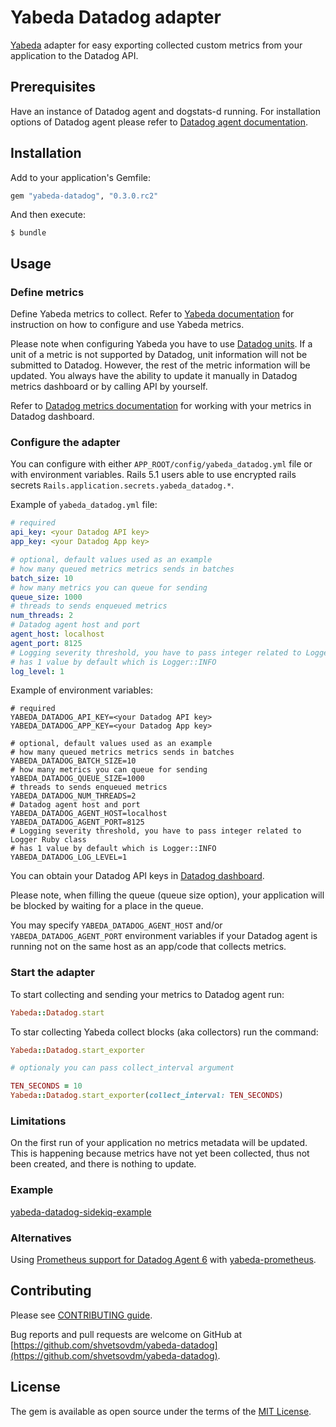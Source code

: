 # Yabeda Datadog adapter

[Yabeda](https://github.com/yabeda-rb/yabeda) adapter for easy exporting collected custom metrics from your application to the Datadog API.

## Prerequisites

Have an instance of Datadog agent and dogstats-d running. For installation options of Datadog agent please refer to [Datadog agent documentation](https://docs.datadoghq.com/agent/).

## Installation

Add to your application's Gemfile:

```ruby
gem "yabeda-datadog", "0.3.0.rc2"
```

And then execute:

    $ bundle

## Usage

### Define metrics

Define Yabeda metrics to collect. Refer to [Yabeda documentation](https://github.com/yabeda-rb/yabeda) for instruction on how to configure and use Yabeda metrics.

Please note when configuring Yabeda you have to use [Datadog units](https://docs.datadoghq.com/developers/metrics/#units).
If a unit of a metric is not supported by Datadog, unit information will not be submitted to Datadog. However, the rest of the metric information will be updated.
You always have the ability to update it manually in Datadog metrics dashboard or by calling API by yourself.

Refer to [Datadog metrics documentation](https://docs.datadoghq.com/graphing/metrics/) for working with your metrics in Datadog dashboard.

### Configure the adapter

You can configure with either `APP_ROOT/config/yabeda_datadog.yml` file or with environment variables.
Rails 5.1 users able to use encrypted rails secrets `Rails.application.secrets.yabeda_datadog.*`.

Example of `yabeda_datadog.yml` file:

```yaml
# required
api_key: <your Datadog API key>
app_key: <your Datadog App key>

# optional, default values used as an example
# how many queued metrics metrics sends in batches
batch_size: 10
# how many metrics you can queue for sending
queue_size: 1000
# threads to sends enqueued metrics
num_threads: 2
# Datadog agent host and port
agent_host: localhost
agent_port: 8125
# Logging severity threshold, you have to pass integer related to Logger Ruby class
# has 1 value by default which is Logger::INFO
log_level: 1
```

Example of environment variables:

```shell
# required
YABEDA_DATADOG_API_KEY=<your Datadog API key>
YABEDA_DATADOG_APP_KEY=<your Datadog App key>

# optional, default values used as an example
# how many queued metrics metrics sends in batches
YABEDA_DATADOG_BATCH_SIZE=10
# how many metrics you can queue for sending
YABEDA_DATADOG_QUEUE_SIZE=1000
# threads to sends enqueued metrics
YABEDA_DATADOG_NUM_THREADS=2
# Datadog agent host and port
YABEDA_DATADOG_AGENT_HOST=localhost
YABEDA_DATADOG_AGENT_PORT=8125
# Logging severity threshold, you have to pass integer related to Logger Ruby class
# has 1 value by default which is Logger::INFO
YABEDA_DATADOG_LOG_LEVEL=1
```

You can obtain your Datadog API keys in [Datadog dashboard](https://app.datadoghq.com/account/settings#api).

Please note, when filling the queue (queue size option), your application will be blocked by waiting for a place in the queue.

You may specify `YABEDA_DATADOG_AGENT_HOST` and/or `YABEDA_DATADOG_AGENT_PORT` environment variables if your Datadog agent is running not on the same host as an app/code that collects metrics.

### Start the adapter

To start collecting and sending your metrics to Datadog agent run:

```ruby
Yabeda::Datadog.start
```

To star collecting Yabeda collect blocks (aka collectors) run the command:

```ruby
Yabeda::Datadog.start_exporter

# optionaly you can pass collect_interval argument

TEN_SECONDS = 10
Yabeda::Datadog.start_exporter(collect_interval: TEN_SECONDS)
```

### Limitations

On the first run of your application no metrics metadata will be updated. This is happening because metrics have not yet been collected, thus not been created, and there is nothing to update.

### Example

[yabeda-datadog-sidekiq-example](https://github.com/shvetsovdm/yabeda-datadog-sidekiq-example)

### Alternatives

Using [Prometheus support for Datadog Agent 6](https://www.datadoghq.com/blog/monitor-prometheus-metrics/) with [yabeda-prometheus](https://github.com/yabeda-rb/yabeda-prometheus).

## Contributing

Please see [CONTRIBUTING guide](/CONTRIBUTING.md).

Bug reports and pull requests are welcome on GitHub at [https://github.com/shvetsovdm/yabeda-datadog](https://github.com/shvetsovdm/yabeda-datadog).

## License

The gem is available as open source under the terms of the [MIT License](https://opensource.org/licenses/MIT).
